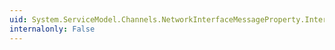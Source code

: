 ```yaml
---
uid: System.ServiceModel.Channels.NetworkInterfaceMessageProperty.InterfaceIndex
internalonly: False
---
```

